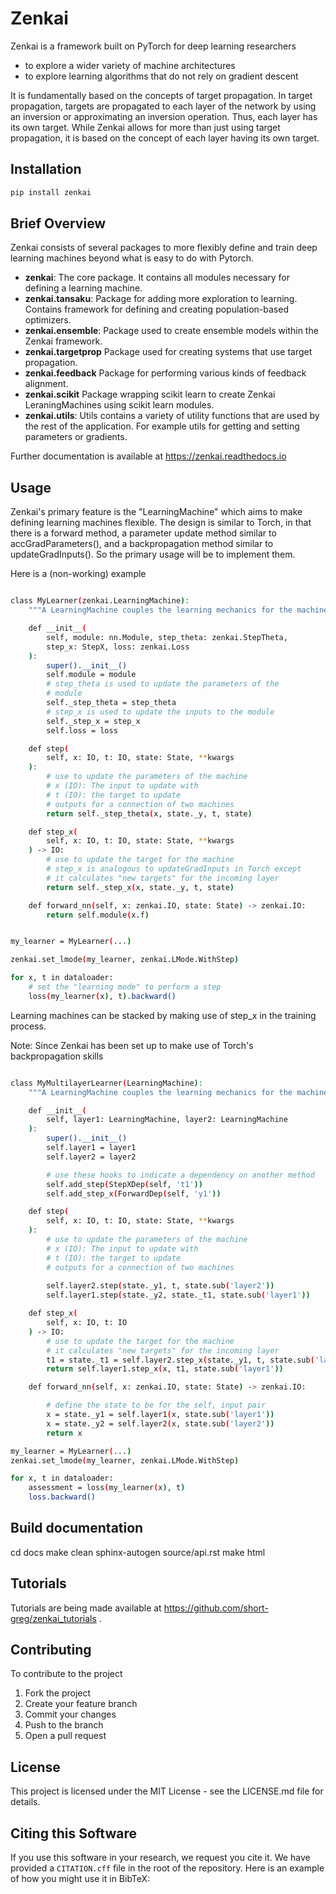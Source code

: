 # Zenkai

Zenkai is a framework built on PyTorch for deep learning researchers 
- to explore a wider variety of machine architectures
- to explore learning algorithms that do not rely on gradient descent

It is fundamentally based on the concepts of target propagation. In target propagation, targets are propagated to each layer of the network by using an inversion or approximating an inversion operation. Thus, each layer has its own target. While Zenkai allows for more than just using target propagation, it is based on the concept of each layer having its own target.

## Installation

```bash
pip install zenkai
```

## Brief Overview

Zenkai consists of several packages to more flexibly define and train deep learning machines beyond what is easy to do with Pytorch.

- **zenkai**: The core package. It contains all modules necessary for defining a learning machine.
- **zenkai.tansaku**: Package for adding more exploration to learning. Contains framework for defining and creating population-based optimizers.
- **zenkai.ensemble**: Package used to create ensemble models within the Zenkai framework.
- **zenkai.targetprop** Package used for creating systems that use target propagation.
- **zenkai.feedback** Package for performing various kinds of feedback alignment. 
- **zenkai.scikit** Package wrapping scikit learn to create Zenkai LeraningMachines using scikit learn modules. 
- **zenkai.utils**: Utils contains a variety of utility functions that are used by the rest of the application. For example utils for getting and setting parameters or gradients.

Further documentation is available at https://zenkai.readthedocs.io

## Usage

Zenkai's primary feature is the "LearningMachine" which aims to make defining learning machines flexible. The design is similar to Torch, in that there is a forward method, a parameter update method similar to accGradParameters(), and a backpropagation method similar to updateGradInputs(). So the primary usage will be to implement them.

Here is a (non-working) example
```bash

class MyLearner(zenkai.LearningMachine):
    """A LearningMachine couples the learning mechanics for the machine with its internal mechanics."""

    def __init__(
        self, module: nn.Module, step_theta: zenkai.StepTheta, 
        step_x: StepX, loss: zenkai.Loss
    ):
        super().__init__()
        self.module = module
        # step_theta is used to update the parameters of the
        # module
        self._step_theta = step_theta
        # step_x is used to update the inputs to the module
        self._step_x = step_x
        self.loss = loss

    def step(
        self, x: IO, t: IO, state: State, **kwargs
    ):
        # use to update the parameters of the machine
        # x (IO): The input to update with
        # t (IO): the target to update
        # outputs for a connection of two machines
        return self._step_theta(x, state._y, t, state)

    def step_x(
        self, x: IO, t: IO, state: State, **kwargs
    ) -> IO:
        # use to update the target for the machine
        # step_x is analogous to updateGradInputs in Torch except
        # it calculates "new targets" for the incoming layer
        return self._step_x(x, state._y, t, state)

    def forward_nn(self, x: zenkai.IO, state: State) -> zenkai.IO:
        return self.module(x.f)


my_learner = MyLearner(...)

zenkai.set_lmode(my_learner, zenkai.LMode.WithStep)

for x, t in dataloader:
    # set the "learning mode" to perform a step
    loss(my_learner(x), t).backward()

```

Learning machines can be stacked by making use of step_x in the training process. 

Note: Since Zenkai has been set up to make use of Torch's backpropagation skills

```bash

class MyMultilayerLearner(LearningMachine):
    """A LearningMachine couples the learning mechanics for the machine with its internal mechanics."""

    def __init__(
        self, layer1: LearningMachine, layer2: LearningMachine
    ):
        super().__init__()
        self.layer1 = layer1
        self.layer2 = layer2

        # use these hooks to indicate a dependency on another method
        self.add_step(StepXDep(self, 't1'))
        self.add_step_x(ForwardDep(self, 'y1'))

    def step(
        self, x: IO, t: IO, state: State, **kwargs
    ):
        # use to update the parameters of the machine
        # x (IO): The input to update with
        # t (IO): the target to update
        # outputs for a connection of two machines
        
        self.layer2.step(state._y1, t, state.sub('layer2'))
        self.layer1.step(state._y2, state._t1, state.sub('layer1'))

    def step_x(
        self, x: IO, t: IO
    ) -> IO:
        # use to update the target for the machine
        # it calculates "new targets" for the incoming layer
        t1 = state._t1 = self.layer2.step_x(state._y1, t, state.sub('layer1'))
        return self.layer1.step_x(x, t1, state.sub('layer1'))

    def forward_nn(self, x: zenkai.IO, state: State) -> zenkai.IO:

        # define the state to be for the self, input pair
        x = state._y1 = self.layer1(x, state.sub('layer1'))
        x = state._y2 = self.layer2(x, state.sub('layer2'))
        return x

my_learner = MyLearner(...)
zenkai.set_lmode(my_learner, zenkai.LMode.WithStep)

for x, t in dataloader:
    assessment = loss(my_learner(x), t)
    loss.backward()

```

## Build documentation

cd docs
make clean
sphinx-autogen source/api.rst
make html

## Tutorials

Tutorials are being made available at https://github.com/short-greg/zenkai_tutorials .

## Contributing

To contribute to the project

1. Fork the project
2. Create your feature branch
3. Commit your changes
4. Push to the branch
5. Open a pull request

## License

This project is licensed under the MIT License - see the LICENSE.md file for details.

## Citing this Software

If you use this software in your research, we request you cite it. We have provided a `CITATION.cff` file in the root of the repository. Here is an example of how you might use it in BibTeX:
